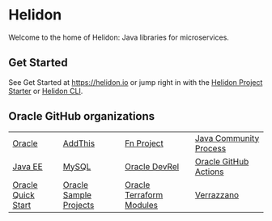 # Helidon

Welcome to the home of Helidon: Java libraries for microservices.

## Get Started

See Get Started at <https://helidon.io> or jump right in with the [Helidon Project Starter](https://helidon.io/starter)
or [Helidon CLI](https://helidon.io/docs/latest/#/about/cli).

## Oracle GitHub organizations

<table>
  <tr>
  <td><a href="https://github.com/oracle">Oracle</a></td>
  <td><a href="https://github.com/addthis">AddThis</a></td>
  <td><a href="https://github.com/fnproject">Fn Project</a></td>
  <td><a href="https://github.com/jcp-org">Java Community Process</td>
  </tr>
  <tr>
  <td><a href="https://github.com/javaee">Java EE</a></td>
  <td><a href="https://github.com/mysql">MySQL</a></td>
  <td><a href="https://github.com/oracle-devrel">Oracle DevRel</td>
  <td><a href="https://github.com/oracle-actions">Oracle GitHub Actions</td>
  </tr>
  <tr>
  <td><a href="https://github.com/oracle-quickstart">Oracle Quick Start</a></td>
  <td><a href="https://github.com/oracle-samples">Oracle Sample Projects</a></td>
  <td><a href="https://github.com/oracle-terraform-modules">Oracle Terraform Modules</a></td>
  <td><a href="https://github.com/verrazzano">Verrazzano</a></td>
  </tr>
</table>

